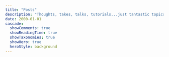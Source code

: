 ```yaml
---
title: "Posts"
description: "Thoughts, takes, talks, tutorials...just tantastic topics!"
date: 2000-01-01
cascade:
  showComments: true
  showReadingTime: true
  showTaxonomies: true
  showHero: true
  heroStyle: background
---
```

